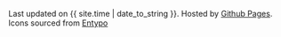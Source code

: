 Last updated on {{ site.time | date_to_string }}.
Hosted by [Github Pages](http://pages.github.com/).  
Icons sourced from [Entypo](http://www.entypo.com/)
